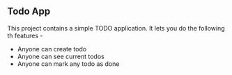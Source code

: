 ## Todo App

This project contains a simple TODO application. It lets you do the following th features -

- Anyone can create todo
- Anyone can see current todos
- Anyone can mark any todo as done
